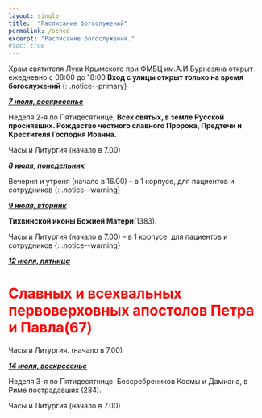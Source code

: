 ```yaml
---
layout: single
title:  "Расписание богослужений"
permalink: /sched
excerpt: "Расписание богослужений."
#toc: true
---
```


Храм святителя Луки Крымского при ФМБЦ им.А.И.Бурназяна открыт ежедневно с 08:00 до 18:00
__Вход с улицы открыт только на время богослужений__
{: .notice--primary}

<!-----
<style type="text/css">
  p {
    color: red;
  }
</style>
-->

<!-----
Вечерня и утреня (начало в 16.00) – в 1 корпусе (с пропуском)
{: .notice--warning}
-->


**_<span style="text-decoration:underline;">7 июля, воскресенье</span>_**

Неделя 2-я по Пятидесятнице, **Всех святых, в земле Русской просиявших. Рождество честного славного Пророка, Предтечи и Крестителя Господня Иоанна.**

Часы и Литургия (начало в 7.00)

**_<span style="text-decoration:underline;">8 июля, понедельник</span>_**

Вечерня и утреня (начало в 16.00) – в 1 корпусе, для пациентов и сотрудников
{: .notice--warning}

**_<span style="text-decoration:underline;">9 июля, вторник</span>_**

**Тихвинской иконы Божией Матери**(1383).

Часы и Литургия  (начало в 7.00) – в 1 корпусе, для пациентов и сотрудников
{: .notice--warning}

**_<span style="text-decoration:underline;">12 июля, пятница</span>_**

# <span style="color:red;">Славных и всехвальных первоверховных апостолов Петра и Павла(67)</span>

Часы и Литургия. (начало в 7.00)

**_<span style="text-decoration:underline;">14 июля, воскресенье</span>_**

Неделя 3-я по Пятидесятнице. Бессребреников Космы и Дамиана, в Риме пострадавших (284).

Часы и Литургия (начало в 7.00)

